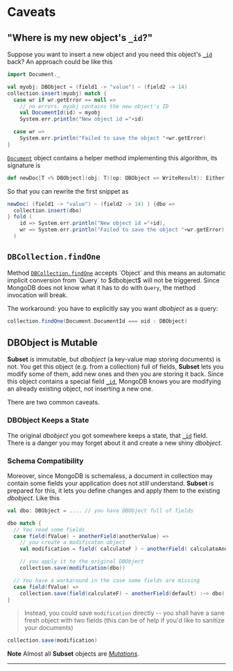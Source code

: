 # Caveats

## "Where is my new object's `_id`?"

Suppose you want to insert a new object and you need this object's [`_id`]($objectidUrl$) back?
An approach could be like this

```scala
import Document._

val myobj: DBObject = (field1 -> "value") ~ (field2 -> 14)
collection.insert(myobj) match {
  case wr if wr.getError == null =>
    // no errors. myobj contains the new object's ID
    val DocumentId(id) = myobj
    System.err.println("New object id ="+id)

  case wr =>
    System.err.println("Failed to save the object "+wr.getError)
}
```

[`Document`]($apiUrl$#com.osinka.subset.Document\$) object contains a helper method implementing
this algorithm, its signature is

```scala
def newDoc[T <% DBObject](obj: T)(op: DBObject => WriteResult): Either[WriteResult, ObjectId]
```

So that you can rewrite the first snippet as

```scala
newDoc( (field1 -> "value") ~ (field2 -> 14) ) {dbo =>
  collection.insert(dbo)
} fold (
    id => System.err.println("New object id ="+id),
    wr => System.err.println("Failed to save the object "+wr.getError)
  )
```

## `DBCollection.findOne`

Method [`DBCollection.findOne`](http://api.mongodb.org/java/2.7.0/com/mongodb/DBCollection.html#findOne(java.lang.Object))
accepts `Object` and this means an automatic implicit conversion from `Query` to $dbobject$ will not be triggered. Since
MongoDB does not know what it has to do with `Query`, the method invocation will break.

The workaround: you have to explicitly say you want $dbobject$ as a query:

```scala
collection.findOne(Document.DocumentId === oid : DBObject)
```

## DBObject is Mutable

**Subset** *is* immutable, but $dbobject$ (a key-value map storing documents) is
not. You get this object (e.g. from a collection) full of fields, **Subset** lets you
modify some of them, add new ones and then you are storing it back. Since this object
contains a special field [`_id`]($objectidUrl$), MongoDB knows you are modifying an already existing
object, not inserting a new one.

There are two common caveats.

### DBObject Keeps a State

The original $dbobject$ you got somewhere keeps a state, that [`_id`]($objectidUrl$) field. There
is a danger you may forget about it and create a new shiny $dbobject$.

### Schema Compatibility

Moreover, since MongoDB is schemaless, a document in collection may contain some
fields your application does not *still* understand. **Subset** is prepared for
this, it lets you define changes and apply them to the existing $dbobject$. Like
this

```scala
val dbo: DBObject = .... // you have DBObject full of fields

dbo match {
  // You read some fields
  case field(fValue) ~ anotherField(anotherValue) =>
    // you create a modificaton object
    val modification = field( calculateF ) ~ anotherField( calculateAnother )

    // you apply it to the original DBObject
    collection.save(modification(dbo))

  // You have a workaround in the case some fields are missing
  case field(fValue) =>
    collection.save(field(calculateF) ~ anotherField(default) :~> dbo)
}
```

> Instead, you could save `modification` directly -- you shall have a sane
> fresh object with two fields (this can be of help if you'd like to sanitize
> your documents)

```scala
collection.save(modification)
```

**Note** Almost all **Subset** objects are [*Mutations*]($siteBaseUrl$/Mutation.html).

* * *
